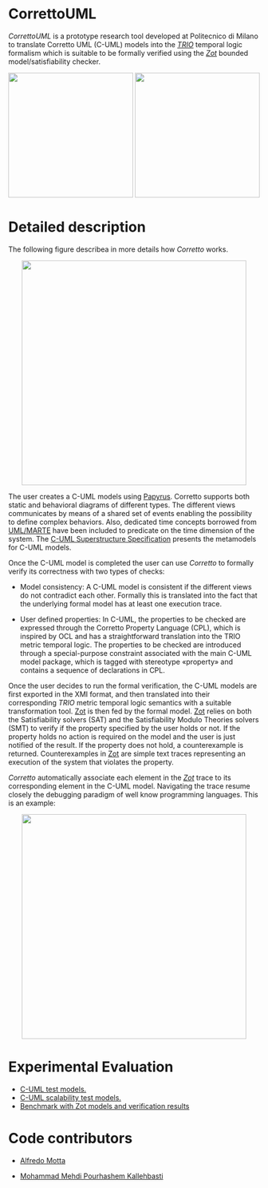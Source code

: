 CorrettoUML
===========

_CorrettoUML_ is a prototype research tool developed at Politecnico di Milano to translate Corretto UML (C-UML) models into the <a href="http://risorse.dei.polimi.it/TRIO/">_TRIO_<a/> temporal logic formalism which is suitable to be formally verified using the <a href="https://github.com/fm-polimi/zot/">_Zot_<a/> bounded model/satisfiability checker. 

<p align="center">
<img src="https://raw.githubusercontent.com/mottalrd/CorrettoUML/master/docs/images/Corretto_1.png" width="250"/> <img src="https://raw.githubusercontent.com/mottalrd/CorrettoUML/master/docs/images/Corretto_2.png" width="250"/>
</p>

Detailed description
===========

The following figure describea in more details how _Corretto_ works.
<p align="center">
<img src="https://raw.githubusercontent.com/mottalrd/CorrettoUML/master/docs/images/mvf_overview1.png" width="450" />
</p>

The user creates a C-UML models using <a href="http://www.eclipse.org/papyrus/">Papyrus</a>. Corretto supports both static and behavioral diagrams of different types. The different views communicates by means of a shared set of events enabling the possibility to define complex behaviors. Also, dedicated time concepts borrowed from <a href="http://www.omgmarte.org/">UML/MARTE</a> have been included to predicate on the time dimension of the system. The <a href="https://github.com/mottalrd/corretto-uml/tree/master/docs/Metamodels.pdf">C-UML Superstructure Specification</a> presents the metamodels for C-UML models.

Once the C-UML model is completed the user can use _Corretto_ to formally verify its correctness with two types of checks:

* Model consistency: A C-UML model is consistent if the different views do not contradict each other. Formally this is translated into the fact that the underlying formal model has at least one execution trace. 

* User defined properties: In C-UML, the properties to be checked are expressed through the Corretto Property Language (CPL), which is inspired by OCL and has a straightforward translation into the TRIO metric temporal logic. The properties to be checked are introduced through a special-purpose constraint associated with the main C-UML model package, which is tagged with stereotype «property» and contains a sequence of declarations in CPL.

Once the user decides to run the formal verification, the C-UML models are first exported in the XMI format, and then translated into their corresponding _TRIO_ metric temporal logic semantics with a suitable transformation tool. <a href="https://github.com/fm-polimi/zot/">Zot<a/> is then fed by the formal model. <a href="https://github.com/fm-polimi/zot/">Zot<a/> relies on both the Satisfiability solvers (SAT) and the Satisfiability Modulo Theories solvers (SMT) to verify if the property specified by the user holds or not. If the property holds no action is required on the model and the user is just notified of the result. If the property does not hold, a counterexample is returned. Counterexamples in <a href="https://github.com/fm-polimi/zot/">Zot<a/> are simple text traces representing an execution of the system that violates the property.

_Corretto_ automatically associate each element in the <a href="https://github.com/fm-polimi/zot/">_Zot_<a/> trace to its corresponding element in the C-UML model. Navigating the trace resume closely the debugging paradigm of well know programming languages. This is an example:

<p align="center">
<img src="https://raw.githubusercontent.com/mottalrd/CorrettoUML/master/docs/images/zotTraceability.png" width="450" />
</p>

Experimental Evaluation
===========
* <a href="https://github.com/mottalrd/corretto-uml/tree/master/org.correttouml.uml2zot/testmodels/">C-UML test models.</a>
* <a href="https://github.com/mottalrd/corretto-uml/tree/master/org.correttouml.uml2zot/test/org/correttouml/uml2zot/tests/scalability/">C-UML scalability test models.</a>
* <a href="https://github.com/mottalrd/corretto-uml/tree/master/docs/Benchmark/">Benchmark with Zot models and verification results</a>

Code contributors
===========

* <a href="http://www.alfredo.motta.name">Alfredo Motta</a>

* <a href="http://deepse.dei.polimi.it/person_details.php?id=39">Mohammad Mehdi Pourhashem Kallehbasti</a>

